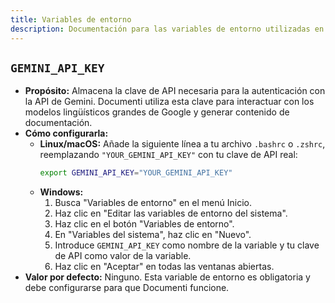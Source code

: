```yaml
---
title: Variables de entorno
description: Documentación para las variables de entorno utilizadas en Documenti.
---
```


## `GEMINI_API_KEY`

- **Propósito:** Almacena la clave de API necesaria para la autenticación con la API de Gemini. Documenti utiliza esta clave para interactuar con los modelos lingüísticos grandes de Google y generar contenido de documentación.
- **Cómo configurarla:**
    - **Linux/macOS:** Añade la siguiente línea a tu archivo `.bashrc` o `.zshrc`, reemplazando `"YOUR_GEMINI_API_KEY"` con tu clave de API real:
        ```bash
        export GEMINI_API_KEY="YOUR_GEMINI_API_KEY"
        ```
    - **Windows:**
        1. Busca "Variables de entorno" en el menú Inicio.
        2. Haz clic en "Editar las variables de entorno del sistema".
        3. Haz clic en el botón "Variables de entorno".
        4. En "Variables del sistema", haz clic en "Nuevo".
        5. Introduce `GEMINI_API_KEY` como nombre de la variable y tu clave de API como valor de la variable.
        6. Haz clic en "Aceptar" en todas las ventanas abiertas.
- **Valor por defecto:** Ninguno. Esta variable de entorno es obligatoria y debe configurarse para que Documenti funcione.




